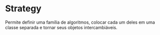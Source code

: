 # Strategy

Permite definir uma família de algoritmos, colocar cada um deles em uma classe separada e tornar seus objetos intercambiáveis.
